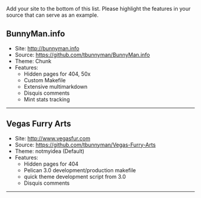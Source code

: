 Add your site to the bottom of this list. Please highlight the features in your source that can serve as an example.

## BunnyMan.info

- Site: http://bunnyman.info
- Source:  https://github.com/tbunnyman/BunnyMan.info
- Theme: Chunk
- Features:
    * Hidden pages for 404, 50x
    * Custom Makefile
    * Extensive multimarkdown
    * Disquis comments
    * Mint stats tracking

***

## Vegas Furry Arts

- Site: http://www.vegasfur.com
- Source:  https://github.com/tbunnyman/Vegas-Furry-Arts
- Theme: notmyidea (Default)
- Features:
    * Hidden pages for 404
    * Pelican 3.0 development/production makefile
    * quick theme development script from 3.0
    * Disquis comments

***
